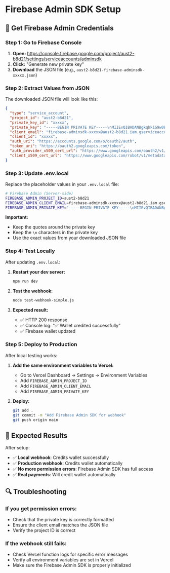# Firebase Admin SDK Setup

## 🔧 **Get Firebase Admin Credentials**

### **Step 1: Go to Firebase Console**

1. **Open:** https://console.firebase.google.com/project/aust2-b8d21/settings/serviceaccounts/adminsdk
2. **Click:** "Generate new private key"
3. **Download** the JSON file (e.g., `aust2-b8d21-firebase-adminsdk-xxxxx.json`)

### **Step 2: Extract Values from JSON**

The downloaded JSON file will look like this:

```json
{
  "type": "service_account",
  "project_id": "aust2-b8d21",
  "private_key_id": "xxxxx",
  "private_key": "-----BEGIN PRIVATE KEY-----\nMIIEvQIBADANBgkqhkiG9w0BAQEFAASCBKcwggSjAgEAAoIBAQC...\n-----END PRIVATE KEY-----\n",
  "client_email": "firebase-adminsdk-xxxxx@aust2-b8d21.iam.gserviceaccount.com",
  "client_id": "xxxxx",
  "auth_uri": "https://accounts.google.com/o/oauth2/auth",
  "token_uri": "https://oauth2.googleapis.com/token",
  "auth_provider_x509_cert_url": "https://www.googleapis.com/oauth2/v1/certs",
  "client_x509_cert_url": "https://www.googleapis.com/robot/v1/metadata/x509/firebase-adminsdk-xxxxx%40aust2-b8d21.iam.gserviceaccount.com"
}
```

### **Step 3: Update .env.local**

Replace the placeholder values in your `.env.local` file:

```bash
# Firebase Admin (Server-side)
FIREBASE_ADMIN_PROJECT_ID=aust2-b8d21
FIREBASE_ADMIN_CLIENT_EMAIL=firebase-adminsdk-xxxxx@aust2-b8d21.iam.gserviceaccount.com
FIREBASE_ADMIN_PRIVATE_KEY="-----BEGIN PRIVATE KEY-----\nMIIEvQIBADANBgkqhkiG9w0BAQEFAASCBKcwggSjAgEAAoIBAQC...\n-----END PRIVATE KEY-----\n"
```

**Important:** 
- Keep the quotes around the private key
- Keep the `\n` characters in the private key
- Use the exact values from your downloaded JSON file

### **Step 4: Test Locally**

After updating `.env.local`:

1. **Restart your dev server:**
   ```bash
   npm run dev
   ```

2. **Test the webhook:**
   ```bash
   node test-webhook-simple.js
   ```

3. **Expected result:**
   - ✅ HTTP 200 response
   - ✅ Console log: "✅ Wallet credited successfully"
   - ✅ Firebase wallet updated

### **Step 5: Deploy to Production**

After local testing works:

1. **Add the same environment variables to Vercel:**
   - Go to Vercel Dashboard → Settings → Environment Variables
   - Add `FIREBASE_ADMIN_PROJECT_ID`
   - Add `FIREBASE_ADMIN_CLIENT_EMAIL`
   - Add `FIREBASE_ADMIN_PRIVATE_KEY`

2. **Deploy:**
   ```bash
   git add .
   git commit -m "Add Firebase Admin SDK for webhook"
   git push origin main
   ```

## 🎯 **Expected Results**

After setup:
- ✅ **Local webhook**: Credits wallet successfully
- ✅ **Production webhook**: Credits wallet automatically
- ✅ **No more permission errors**: Firebase Admin SDK has full access
- ✅ **Real payments**: Will credit wallet automatically

## 🔍 **Troubleshooting**

### **If you get permission errors:**
- Check that the private key is correctly formatted
- Ensure the client email matches the JSON file
- Verify the project ID is correct

### **If the webhook still fails:**
- Check Vercel function logs for specific error messages
- Verify all environment variables are set in Vercel
- Make sure the Firebase Admin SDK is properly initialized
